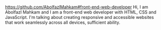 https://github.com/AbolfazlMahkam#front-end-web-developer
Hi, I am Abolfazl Mahkam and I am a front-end web developer with HTML, CSS and JavaScript. I'm talking about creating responsive and accessible websites that work seamlessly across all devices, sufficient ability.
